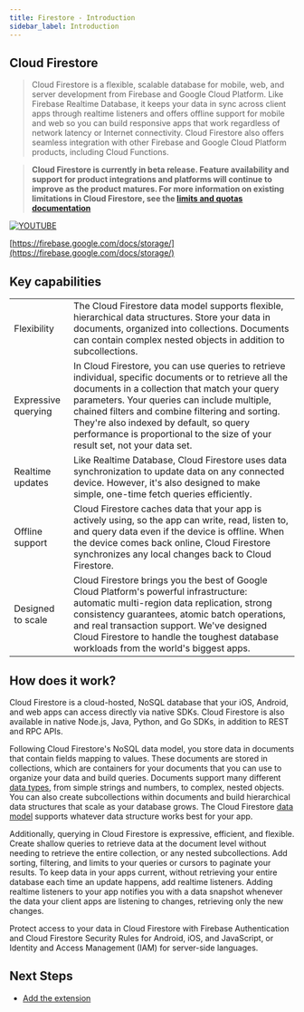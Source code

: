 ```yaml
---
title: Firestore - Introduction
sidebar_label: Introduction
---
```


## Cloud Firestore

> 
> Cloud Firestore is a flexible, scalable database for mobile, web, and server development from Firebase and Google Cloud Platform. Like Firebase Realtime Database, it keeps your data in sync across client apps through realtime listeners and offers offline support for mobile and web so you can build responsive apps that work regardless of network latency or Internet connectivity. Cloud Firestore also offers seamless integration with other Firebase and Google Cloud Platform products, including Cloud Functions.
>
>

>
> **Cloud Firestore is currently in beta release. Feature availability and support for product integrations and platforms will continue to improve as the product matures. For more information on existing limitations in Cloud Firestore, see the [limits and quotas documentation](https://firebase.google.com/docs/firestore/quotas)**
>



[![YOUTUBE](https://img.youtube.com/vi/QcsAb2RR52c/0.jpg)](https://www.youtube.com/watch?v=QcsAb2RR52c)

[https://firebase.google.com/docs/storage/](https://firebase.google.com/docs/storage/)


## Key capabilities

| | |
|---|---|
| Flexibility   | The Cloud Firestore data model supports flexible, hierarchical data structures. Store your data in documents, organized into collections. Documents can contain complex nested objects in addition to subcollections. |
| Expressive querying   | In Cloud Firestore, you can use queries to retrieve individual, specific documents or to retrieve all the documents in a collection that match your query parameters. Your queries can include multiple, chained filters and combine filtering and sorting. They're also indexed by default, so query performance is proportional to the size of your result set, not your data set. |
| Realtime updates   | Like Realtime Database, Cloud Firestore uses data synchronization to update data on any connected device. However, it's also designed to make simple, one-time fetch queries efficiently. |
| Offline support   | Cloud Firestore caches data that your app is actively using, so the app can write, read, listen to, and query data even if the device is offline. When the device comes back online, Cloud Firestore synchronizes any local changes back to Cloud Firestore. |
| Designed to scale   | Cloud Firestore brings you the best of Google Cloud Platform's powerful infrastructure: automatic multi-region data replication, strong consistency guarantees, atomic batch operations, and real transaction support. We've designed Cloud Firestore to handle the toughest database workloads from the world's biggest apps. |



## How does it work?

Cloud Firestore is a cloud-hosted, NoSQL database that your iOS, Android, and web apps can access directly via native SDKs. Cloud Firestore is also available in native Node.js, Java, Python, and Go SDKs, in addition to REST and RPC APIs.

Following Cloud Firestore's NoSQL data model, you store data in documents that contain fields mapping to values. These documents are stored in collections, which are containers for your documents that you can use to organize your data and build queries. Documents support many different [data types](https://firebase.google.com/docs/firestore/manage-data/data-types), from simple strings and numbers, to complex, nested objects. You can also create subcollections within documents and build hierarchical data structures that scale as your database grows. The Cloud Firestore [data model](https://firebase.google.com/docs/firestore/data-model) supports whatever data structure works best for your app.

Additionally, querying in Cloud Firestore is expressive, efficient, and flexible. Create shallow queries to retrieve data at the document level without needing to retrieve the entire collection, or any nested subcollections. Add sorting, filtering, and limits to your queries or cursors to paginate your results. To keep data in your apps current, without retrieving your entire database each time an update happens, add realtime listeners. Adding realtime listeners to your app notifies you with a data snapshot whenever the data your client apps are listening to changes, retrieving only the new changes.

Protect access to your data in Cloud Firestore with Firebase Authentication and Cloud Firestore Security Rules for Android, iOS, and JavaScript, or Identity and Access Management (IAM) for server-side languages.



## Next Steps 

- [Add the extension](add-the-extension)



